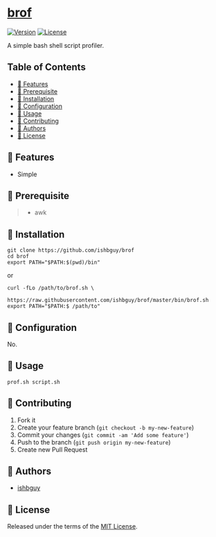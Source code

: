 # [brof](https://github.com/ishbguy/brof)

[![Version][versvg]][ver] [![License][licsvg]][lic]

[versvg]: https://img.shields.io/badge/version-v0.1.0-lightgrey.svg
[ver]: https://img.shields.io/badge/version-v0.1.0-lightgrey.svg
[licsvg]: https://img.shields.io/badge/license-MIT-green.svg
[lic]: https://github.com/ishbguy/brof/blob/master/LICENSE

A simple bash shell script profiler.

## Table of Contents

+ [:art: Features](#art-features)
+ [:straight_ruler: Prerequisite](#straight_ruler-prerequisite)
+ [:rocket: Installation](#rocket-installation)
+ [:memo: Configuration](#memo-configuration)
+ [:notebook: Usage](#notebook-usage)
+ [:hibiscus: Contributing](#hibiscus-contributing)
+ [:boy: Authors](#boy-authors)
+ [:scroll: License](#scroll-license)

## :art: Features

+ Simple

## :straight_ruler: Prerequisite

> + awk

## :rocket: Installation

```
git clone https://github.com/ishbguy/brof
cd brof
export PATH="$PATH:$(pwd)/bin"
```

or

```
curl -fLo /path/to/brof.sh \
        https://raw.githubusercontent.com/ishbguy/brof/master/bin/brof.sh
export PATH="$PATH:$ /path/to"
```

## :memo: Configuration

No.

## :notebook: Usage

```
prof.sh script.sh
```

## :hibiscus: Contributing

1. Fork it
2. Create your feature branch (`git checkout -b my-new-feature`)
3. Commit your changes (`git commit -am 'Add some feature'`)
4. Push to the branch (`git push origin my-new-feature`)
5. Create new Pull Request

## :boy: Authors

+ [ishbguy](https://github.com/ishbguy)

## :scroll: License

Released under the terms of the [MIT License](https://opensource.org/licenses/MIT).
